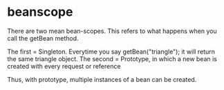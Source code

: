 # beanscope

There are two mean bean-scopes. This refers to what happens when you call the getBean method.

The first = Singleton. Everytime you say getBean("triangle"); it will return the same triangle object.
The second = Prototype, in which a new bean is created with every request or reference

Thus, with prototype, multiple instances of a bean can be created.


